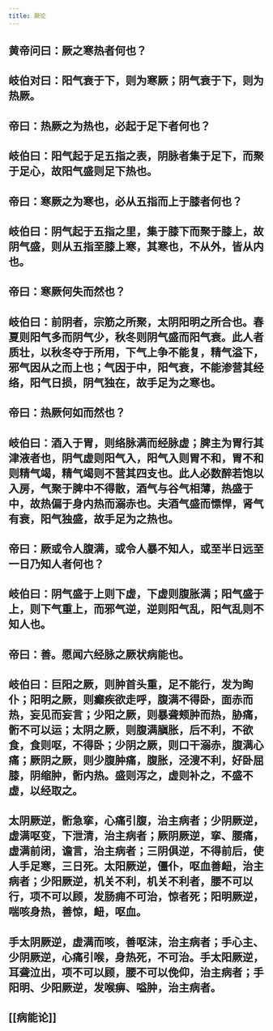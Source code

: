 ```yaml
---
title: 厥论
---
```


## 黄帝问曰：厥之寒热者何也？
## 岐伯对曰：阳气衰于下，则为寒厥；阴气衰于下，则为热厥。
## 帝曰：热厥之为热也，必起于足下者何也？
## 岐伯曰：阳气起于足五指之表，阴脉者集于足下，而聚于足心，故阳气盛则足下热也。
## 帝曰：寒厥之为寒也，必从五指而上于膝者何也？
## 岐伯曰：阴气起于五指之里，集于膝下而聚于膝上，故阴气盛，则从五指至膝上寒，其寒也，不从外，皆从内也。
## 帝曰：寒厥何失而然也？
## 岐伯曰：前阴者，宗筋之所聚，太阴阳明之所合也。春夏则阳气多而阴气少，秋冬则阴气盛而阳气衰。此人者质壮，以秋冬夺于所用，下气上争不能复，精气溢下，邪气因从之而上也；气因于中，阳气衰，不能渗营其经络，阳气日损，阴气独在，故手足为之寒也。
## 帝曰：热厥何如而然也？
## 岐伯曰：酒入于胃，则络脉满而经脉虚；脾主为胃行其津液者也，阴气虚则阳气入，阳气入则胃不和，胃不和则精气竭，精气竭则不营其四支也。此人必数醉若饱以入房，气聚于脾中不得散，酒气与谷气相薄，热盛于中，故热偏于身内热而溺赤也。夫酒气盛而慓悍，肾气有衰，阳气独盛，故手足为之热也。
## 帝曰：厥或令人腹满，或令人暴不知人，或至半日远至一日乃知人者何也？
## 岐伯曰：阴气盛于上则下虚，下虚则腹胀满；阳气盛于上，则下气重上，而邪气逆，逆则阳气乱，阳气乱则不知人也。
## 帝曰：善。愿闻六经脉之厥状病能也。
## 岐伯曰：巨阳之厥，则肿首头重，足不能行，发为眴仆；阳明之厥，则癫疾欲走呼，腹满不得卧，面赤而热，妄见而妄言；少阳之厥，则暴聋颊肿而热，胁痛，䯒不可以运；太阴之厥，则腹满䐜胀，后不利，不欲食，食则呕，不得卧；少阴之厥，则口干溺赤，腹满心痛；厥阴之厥，则少腹肿痛，腹胀，泾溲不利，好卧屈膝，阴缩肿，䯒内热。盛则泻之，虚则补之，不盛不虚，以经取之。
## 太阴厥逆，䯒急挛，心痛引腹，治主病者；少阴厥逆，虚满呕变，下泄清，治主病者；厥阴厥逆，挛、腰痛，虚满前闭，谵言，治主病者；三阴俱逆，不得前后，使人手足寒，三日死。太阳厥逆，僵仆，呕血善衄，治主病者；少阳厥逆，机关不利，机关不利者，腰不可以行，项不可以顾，发肠痈不可治，惊者死；阳明厥逆，喘咳身热，善惊，衄，呕血。
## 手太阴厥逆，虚满而咳，善呕沫，治主病者；手心主、少阴厥逆，心痛引喉，身热死，不可治。手太阳厥逆，耳聋泣出，项不可以顾，腰不可以俛仰，治主病者；手阳明、少阳厥逆，发喉痹、嗌肿，治主病者。
## [[病能论]]
